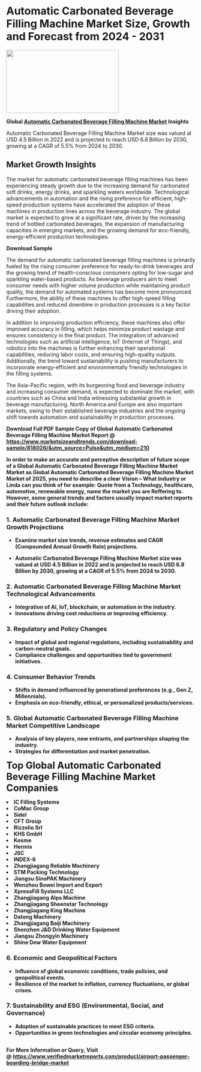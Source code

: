 <H1>Automatic Carbonated Beverage Filling Machine Market Size, Growth and Forecast from 2024 - 2031</H1><img class="aligncenter size-medium wp-image-584254" src="https://thirdeyenews.in/wp-content/uploads/2024/09/Global-Market-Research-300x168.jpeg" alt="" width="300" height="168" /><p><strong>Global&nbsp;<a href="https://www.marketsizeandtrends.com/download-sample/818026/&amp;utm_source=Pulse&amp;utm_medium=210">Automatic Carbonated Beverage Filling Machine Market</a> Insights</strong></p><p>Automatic Carbonated Beverage Filling Machine Market size was valued at USD 4.5 Billion in 2022 and is projected to reach USD 6.8 Billion by 2030, growing at a CAGR of 5.5% from 2024 to 2030.</p><p><h2>Market Growth Insights</h2> <p>The market for automatic carbonated beverage filling machines has been experiencing steady growth due to the increasing demand for carbonated soft drinks, energy drinks, and sparkling waters worldwide. Technological advancements in automation and the rising preference for efficient, high-speed production systems have accelerated the adoption of these machines in production lines across the beverage industry. The global market is expected to grow at a significant rate, driven by the increasing trend of bottled carbonated beverages, the expansion of manufacturing capacities in emerging markets, and the growing demand for eco-friendly, energy-efficient production technologies.</p> <p><strong>Download Sample</strong></p> <p>The demand for automatic carbonated beverage filling machines is primarily fueled by the rising consumer preference for ready-to-drink beverages and the growing trend of health-conscious consumers opting for low-sugar and sparkling water-based products. As beverage producers aim to meet consumer needs with higher volume production while maintaining product quality, the demand for automated systems has become more pronounced. Furthermore, the ability of these machines to offer high-speed filling capabilities and reduced downtime in production processes is a key factor driving their adoption.</p> <p>In addition to improving production efficiency, these machines also offer improved accuracy in filling, which helps minimize product wastage and ensures consistency in the final product. The integration of advanced technologies such as artificial intelligence, IoT (Internet of Things), and robotics into the machines is further enhancing their operational capabilities, reducing labor costs, and ensuring high-quality outputs. Additionally, the trend toward sustainability is pushing manufacturers to incorporate energy-efficient and environmentally friendly technologies in the filling systems.</p> <p>The Asia-Pacific region, with its burgeoning food and beverage industry and increasing consumer demand, is expected to dominate the market, with countries such as China and India witnessing substantial growth in beverage manufacturing. North America and Europe are also important markets, owing to their established beverage industries and the ongoing shift towards automation and sustainability in production processes.</p> <p><strong></p><p><span class=""><strong>Download Full PDF Sample Copy of Global Automatic Carbonated Beverage Filling Machine Market Report</strong> @ <a href="https://www.marketsizeandtrends.com/download-sample/818026/&amp;utm_source=Pulse&amp;utm_medium=210" target="_blank">https://www.marketsizeandtrends.com/download-sample/818026/&amp;utm_source=Pulse&amp;utm_medium=210</a></span></p><p>In order to make an accurate and perceptive description of future scope of a Global&nbsp;Automatic Carbonated Beverage Filling Machine Market Market as Global&nbsp;Automatic Carbonated Beverage Filling Machine Market Market of 2025, you need to describe a clear Vision &ndash; What Industry or Linda can you think of for example: Quote from a Technology, healthcare, automotive, renewable energy, name the market you are Reffering to. However, some general trends and factors usually impact market reports and their future outlook include:</p><h3>1.&nbsp;<strong>Automatic Carbonated Beverage Filling Machine Market Growth Projections</strong></h3><ul><li>Examine market size trends, revenue estimates and CAGR (Compounded Annual Growth Rate) projections.</li><li><p>Automatic Carbonated Beverage Filling Machine Market size was valued at USD 4.5 Billion in 2022 and is projected to reach USD 6.8 Billion by 2030, growing at a CAGR of 5.5% from 2024 to 2030.</p></li></ul><h3>2.&nbsp;<strong>Automatic Carbonated Beverage Filling Machine Market Technological Advancements</strong></h3><ul><li>Integration of AI, IoT, blockchain, or automation in the industry.</li><li>Innovations driving cost reductions or improving efficiency.</li></ul><h3>3.&nbsp;<strong>Regulatory and Policy Changes</strong></h3><ul><li>Impact of global and regional regulations, including sustainability and carbon-neutral goals.</li><li>Compliance challenges and opportunities tied to government initiatives.</li></ul><h3>4.&nbsp;<strong>Consumer Behavior Trends</strong></h3><ul><li>Shifts in demand influenced by generational preferences (e.g., Gen Z, Millennials).</li><li>Emphasis on eco-friendly, ethical, or personalized products/services.</li></ul><h3>5.&nbsp;<strong>Global Automatic Carbonated Beverage Filling Machine Market Competitive Landscape</strong></h3><ul><li>Analysis of key players, new entrants, and partnerships shaping the industry.</li><li>Strategies for differentiation and market penetration.</li></ul><p data-pm-slice="1 1 []"><span style="color: inherit; font-family: inherit; font-size: 25px;">Top Global Automatic Carbonated Beverage Filling Machine Market Companies</span></p><div class="" data-test-id=""><p><li>IC Filling Systems</li><li> CoMac Group</li><li> Sidel</li><li> CFT Group</li><li> Rizzolio Srl</li><li> KHS GmbH</li><li> Kosme</li><li> Hermis</li><li> JSC</li><li> INDEX-6</li><li> Zhangjiagang Reliable Machinery</li><li> STM Packing Technology</li><li> Jiangsu SinoPAK Machinery</li><li> Wenzhou Bowei Import and Export</li><li> XpressFill Systems LLC</li><li> Zhangjiagang Alps Machine</li><li> Zhangjiagang Sheenstar Technology</li><li> Zhangjiagang King Machine</li><li> Datong Machinery</li><li> Zhangjiagang Baiji Machinery</li><li> Shenzhen J&D Drinking Water Equipment</li><li> Jiangsu Zhongyin Machinery</li><li> Shine Dew Water Equipment</li></p></div><h3>6.&nbsp;<strong>Economic and Geopolitical Factors</strong></h3><ul><li>Influence of global economic conditions, trade policies, and geopolitical events.</li><li>Resilience of the market to inflation, currency fluctuations, or global crises.</li></ul><h3>7.&nbsp;<strong>Sustainability and ESG (Environmental, Social, and Governance)</strong></h3><ul><li>Adoption of sustainable practices to meet ESG criteria.</li><li>Opportunities in green technologies and circular economy principles.</li></ul><h2><strong style="font-size: 14px;">For More Information or Query, Visit @&nbsp;</strong><a style="background-color: #ffffff; font-size: 14px;" href="https://www.marketsizeandtrends.com/report/automatic-carbonated-beverage-filling-machine-market/" target="_blank">https://www.verifiedmarketreports.com/product/airport-passenger-boarding-bridge-market</a></h2>
